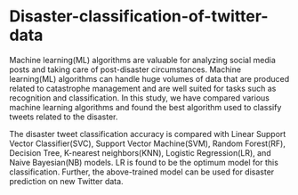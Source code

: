 # Disaster-classification-of-twitter-data

Machine learning(ML) algorithms are
valuable for analyzing social media posts and taking care of
post-disaster circumstances. Machine learning(ML) algorithms can
handle huge volumes of data that are produced related to catastrophe
management and are well suited for tasks such as recognition and
classification. In this study, we have compared various machine
learning algorithms and found the best algorithm used to classify
tweets related to the disaster.


The disaster tweet classification accuracy is compared with Linear
Support Vector Classifier(SVC), Support Vector Machine(SVM),
Random Forest(RF), Decision Tree, K-nearest neighbors(KNN),
Logistic Regression(LR), and Naive Bayesian(NB) models. LR is
found to be the optimum model for this classification. Further, the
above-trained model can be used for disaster prediction on new
Twitter data.
